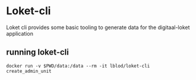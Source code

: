# Loket-cli
Loket cli provides some basic tooling to generate data for the digitaal-loket application

## running loket-cli

```
docker run -v $PWD/data:/data --rm -it lblod/loket-cli create_admin_unit
```

